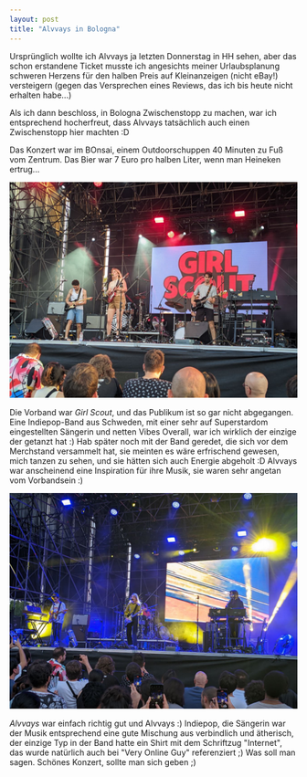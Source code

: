 ```yaml
---
layout: post
title: "Alvvays in Bologna"
---
```


Ursprünglich wollte ich Alvvays ja letzten Donnerstag in HH sehen, aber das schon erstandene Ticket musste ich angesichts meiner Urlaubsplanung schweren Herzens für den halben Preis auf Kleinanzeigen (nicht eBay!) versteigern (gegen das Versprechen eines Reviews, das ich bis heute nicht erhalten habe...)

Als ich dann beschloss, in Bologna Zwischenstopp zu machen, war ich entsprechend hocherfreut, dass Alvvays tatsächlich auch einen Zwischenstopp hier machten :D

Das Konzert war im BOnsai, einem Outdoorschuppen 40 Minuten zu Fuß vom Zentrum. Das Bier war 7 Euro pro halben Liter, wenn man Heineken ertrug...

![Girl Scout](/images/2024-07-10-alvvays/girl-scout.jpg)

Die Vorband war *Girl Scout*, und das Publikum ist so gar nicht abgegangen. Eine Indiepop-Band aus Schweden, mit einer sehr auf Superstardom eingestellten Sängerin und netten Vibes Overall, war ich wirklich der einzige der getanzt hat :) Hab später noch mit der Band geredet, die sich vor dem Merchstand versammelt hat, sie meinten es wäre erfrischend gewesen, mich tanzen zu sehen, und sie hätten sich auch Energie abgeholt :D Alvvays war anscheinend eine Inspiration für ihre Musik, sie waren sehr angetan vom Vorbandsein :)

![Alvvays](/images/2024-07-10-alvvays/alvvays.jpg)

*Alvvays* war einfach richtig gut und Alvvays :) Indiepop, die Sängerin war der Musik entsprechend eine gute Mischung aus verbindlich und ätherisch, der einzige Typ in der Band hatte ein Shirt mit dem Schriftzug "Internet", das wurde natürlich auch bei "Very Online Guy" referenziert ;) Was soll man sagen. Schönes Konzert, sollte man sich geben ;)
